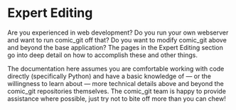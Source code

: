 # Expert Editing

Are you experienced in web development? Do you run your own webserver and want to run comic\_git off that? Do you want to modify comic\_git above and beyond the base application? The pages in the Expert Editing section go into deep detail on how to accomplish these and other things.

The documentation here assumes you are comfortable working with code directly (specifically Python) and have a basic knowledge of — or the willingness to learn about — more technical details above and beyond the comic\_git repositories themselves. The comic\_git team is happy to provide assistance where possible, just try not to bite off more than you can chew!
